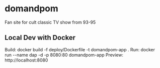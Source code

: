 # domandpom
Fan site for cult classic TV show from 93-95

## Local Dev with Docker
Build: docker build -f deploy/Dockerfile -t domandpom-app .
Run: docker run --name dap -d -p 8080:80 domandpom-app
Preview: http://localhost:8080

